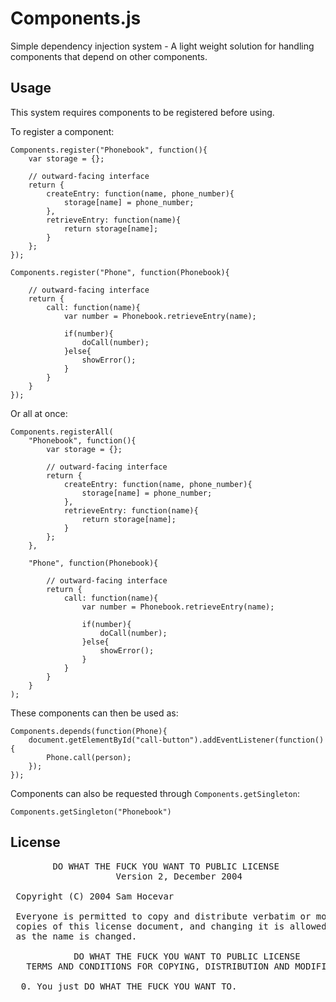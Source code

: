 # Components.js
Simple dependency injection system - A light weight solution for handling components that depend on other components.

## Usage
This system requires components to be registered before using.

To register a component:

    Components.register("Phonebook", function(){
        var storage = {};

        // outward-facing interface
        return {
	        createEntry: function(name, phone_number){
				storage[name] = phone_number;
	        },
	        retrieveEntry: function(name){
				return storage[name];
	        }
        };
	});

	Components.register("Phone", function(Phonebook){

        // outward-facing interface
		return {
			call: function(name){
				var number = Phonebook.retrieveEntry(name);

				if(number){
					doCall(number);
				}else{
					showError();
				}
			}
		}
	});

Or all at once:

    Components.registerAll(
		"Phonebook", function(){
	        var storage = {};

	        // outward-facing interface
	        return {
		        createEntry: function(name, phone_number){
					storage[name] = phone_number;
		        },
		        retrieveEntry: function(name){
					return storage[name];
		        }
	        };
		},

		"Phone", function(Phonebook){

	        // outward-facing interface
			return {
				call: function(name){
					var number = Phonebook.retrieveEntry(name);

					if(number){
						doCall(number);
					}else{
						showError();
					}
				}
			}
		}
	);

These components can then be used as:

    Components.depends(function(Phone){
		document.getElementById("call-button").addEventListener(function(){
			Phone.call(person);
		});
	});

Components can also be requested through `Components.getSingleton`:

    Components.getSingleton("Phonebook")



## License
<pre>
        DO WHAT THE FUCK YOU WANT TO PUBLIC LICENSE 
                    Version 2, December 2004 

 Copyright (C) 2004 Sam Hocevar <sam@hocevar.net> 

 Everyone is permitted to copy and distribute verbatim or modified 
 copies of this license document, and changing it is allowed as long 
 as the name is changed. 

            DO WHAT THE FUCK YOU WANT TO PUBLIC LICENSE 
   TERMS AND CONDITIONS FOR COPYING, DISTRIBUTION AND MODIFICATION 

  0. You just DO WHAT THE FUCK YOU WANT TO.
</pre>